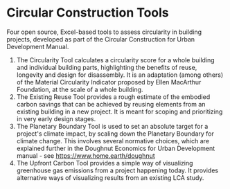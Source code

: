 # Circular Construction Tools
Four open source, Excel-based tools to assess circularity in building projects, developed as part of the Circular Construction for Urban Development Manual.
 1) The Circularity Tool calculates a circularity score for a whole building and individual building parts, highlighting the benefits of reuse, longevity and design for disassembly. It is an adaptation (among others) of the Material Circularity Indicator proposed by Ellen MacArthur Foundation, at the scale of a whole building.
 2) The Existing Reuse Tool provides a rough estimate of the embodied carbon savings that can be achieved by reusing elements from an existing building in a new project. It is meant for scoping and prioritizing in very early design stages.
 3) The Planetary Boundary Tool is used to set an absolute target for a project's climate impact, by scaling down the Planetary Boundary for climate change. This involves several normative choices, which are explained further in the Doughnut Economics for Urban Development manual - see https://www.home.earth/doughnut
 4) The Upfront Carbon Tool provides a simple way of visualizing greenhouse gas emissions from a project happening today. It provides alternative ways of visualizing results from an existing LCA study. 


